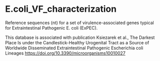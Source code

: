 # E.coli_VF_characterization

Reference sequences (nt) for a set of virulence-associated genes typical for Extraintestinal Pathogenic E. coli (ExPEC). 

This database is associated with publication Ksiezarek et al., The Darkest Place Is under the Candlestick-Healthy Urogenital Tract as a Source 
of Worldwide Disseminated Extraintestinal Pathogenic Escherichia coli Lineages
https://doi.org/10.3390/microorganisms10010027
